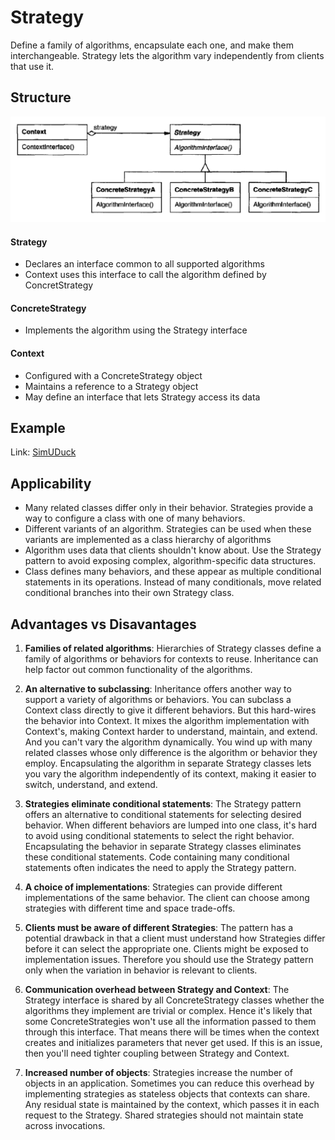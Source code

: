 # Strategy

Define a family of algorithms, encapsulate each one, and make them interchangeable. Strategy lets the algorithm vary independently from clients that use it.

## Structure
![image](../../images/strategy/structure.png)

#### Strategy
- Declares an interface common to all supported algorithms
- Context uses this interface to call the algorithm defined by ConcretStrategy
#### ConcreteStrategy
- Implements the algorithm using the Strategy interface
#### Context
- Configured with a ConcreteStrategy object
- Maintains a reference to a Strategy object
- May define an interface that lets Strategy access its data

## Example

Link: [SimUDuck](./problem.md)

## Applicability
- Many related classes differ only in their behavior. Strategies provide a way to configure a class with one of many behaviors.
- Different variants of an algorithm. Strategies can be
used when these variants are implemented as a class hierarchy of algorithms
- Algorithm uses data that clients shouldn't know about. Use the Strategy
pattern to avoid exposing complex, algorithm-specific data structures.
- Class defines many behaviors, and these appear as multiple conditional
statements in its operations. Instead of many conditionals, move related
conditional branches into their own Strategy class.

## Advantages vs Disavantages
1. <b>Families of related algorithms</b>: Hierarchies of Strategy classes define a family of algorithms or behaviors for contexts to reuse. Inheritance can help factor out common functionality of the algorithms.

2. <b>An alternative to subclassing</b>: Inheritance offers another way to support a variety of algorithms or behaviors. You can subclass a Context class directly to give it different behaviors. But this hard-wires the behavior into Context. It mixes the algorithm implementation with Context's, making Context harder to understand, maintain, and extend. And you can't vary the algorithm dynamically. You wind up with many related classes whose only difference is the algorithm or behavior they employ. Encapsulating the algorithm in separate Strategy classes lets you vary the algorithm independently of its context, making it easier to switch, understand, and extend.

3. <b>Strategies eliminate conditional statements</b>: The Strategy pattern offers an alternative to conditional statements for selecting desired behavior. When different behaviors are lumped into one class, it's hard to avoid using conditional statements to select the right behavior. Encapsulating the behavior in separate Strategy classes eliminates these conditional statements. Code containing many conditional statements often indicates the need to apply the Strategy pattern.

4. <b>A choice of implementations</b>: Strategies can provide different implementations of the same behavior. The client can choose among strategies with different time and space trade-offs.

5. <b>Clients must be aware of different Strategies</b>: The pattern has a potential drawback in that a client must understand how Strategies differ before it can select the appropriate one. Clients might be exposed to implementation issues. Therefore you should use the Strategy pattern only when the variation in behavior is relevant to clients.

6. <b>Communication overhead between Strategy and Context</b>: The Strategy interface is shared by all ConcreteStrategy classes whether the algorithms they implement are trivial or complex. Hence it's likely that some ConcreteStrategies won't use all the information passed to them through this interface. That means there will be times when the context creates and initializes parameters that never get used. If this is an issue, then you'll need tighter coupling between Strategy and Context.

7. <b>Increased number of objects</b>: Strategies increase the number of objects in an application. Sometimes you can reduce this overhead by implementing strategies as stateless objects that contexts can share. Any residual state is maintained by the context, which passes it in each request to the Strategy. Shared strategies should not maintain state across invocations.
